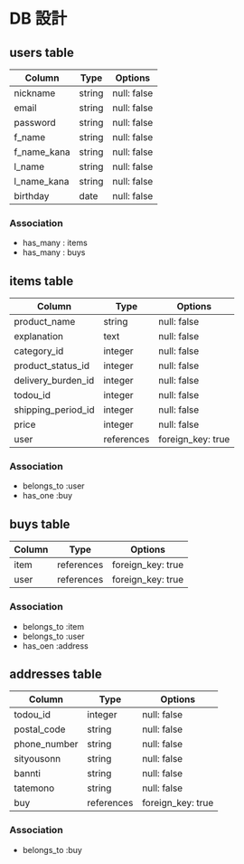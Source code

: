 # DB 設計

## users table

| Column             | Type                | Options                 |
|--------------------|---------------------|-------------------------|
| nickname           | string              | null: false             |
| email              | string              | null: false             |
| password           | string              | null: false             |
| f_name             | string              | null: false             |
| f_name_kana        | string              | null: false             |
| l_name             | string              | null: false             |
| l_name_kana        | string              | null: false             |
| birthday           | date                | null: false             |

### Association
* has_many : items
* has_many : buys


## items table

| Column                         | Type       | Options           |
|--------------------------------|------------|-------------------|
| product_name                   | string     | null: false       |
| explanation                    | text       | null: false       |
| category_id                    | integer    | null: false       |
| product_status_id              | integer    | null: false       |
| delivery_burden_id             | integer    | null: false       |
| todou_id                       | integer    | null: false       |
| shipping_period_id             | integer    | null: false       |
| price                          | integer    | null: false       |
| user                           | references | foreign_key: true |

### Association
- belongs_to :user
- has_one :buy


## buys table

| Column         | Type        | Options           |
|----------------|-------------|-------------------|
| item           | references  | foreign_key: true |
| user           | references  | foreign_key: true |

### Association
- belongs_to :item
- belongs_to :user
- has_oen :address


## addresses table

| Column         | Type        | Options           |
|----------------|-------------|-------------------|
| todou_id       | integer     | null: false       |
| postal_code    | string      | null: false       |
| phone_number   | string      | null: false       |
| sityousonn     | string      | null: false       |
| bannti         | string      | null: false       |
| tatemono       | string      | null: false       |
| buy            | references  | foreign_key: true |

### Association
- belongs_to :buy